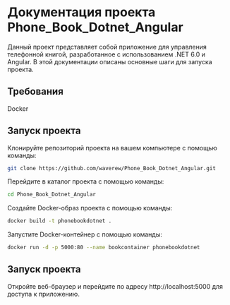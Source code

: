 # Документация проекта Phone_Book_Dotnet_Angular



Данный проект представляет собой приложение для управления телефонной книгой, разработанное с использованием .NET 6.0 и Angular. В этой документации описаны основные шаги для запуска проекта.

## Требования

Docker

## Запуск проекта

Клонируйте репозиторий проекта на вашем компьютере с помощью команды:

```bash
git clone https://github.com/waverew/Phone_Book_Dotnet_Angular.git
```
Перейдите в каталог проекта с помощью команды:
```bash
cd Phone_Book_Dotnet_Angular
```
Создайте Docker-образ проекта с помощью команды:

```bash
docker build -t phonebookdotnet .
```
Запустите Docker-контейнер с помощью команды:

```bash
docker run -d -p 5000:80 --name bookcontainer phonebookdotnet
```

## Запуск проекта
Откройте веб-браузер и перейдите по адресу http://localhost:5000 для доступа к приложению.
